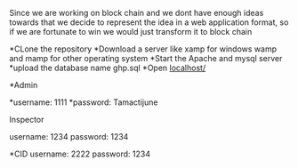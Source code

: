 Since we are working on block chain and we dont have enough ideas towards that we decide to represent the
idea in a web application format, so if we are fortunate to win we would just transform it to block chain

*CLone the repository
*Download a server like xamp for windows wamp and mamp for other operating system
*Start the Apache and mysql server
*upload the database name ghp.sql
*Open [localhost/](http://localhost/ghpolice/login.php)

*Admin

*username: 1111
*password: Tamactijune

Inspector

username: 1234
password: 1234

*CID
username: 2222
password: 1234